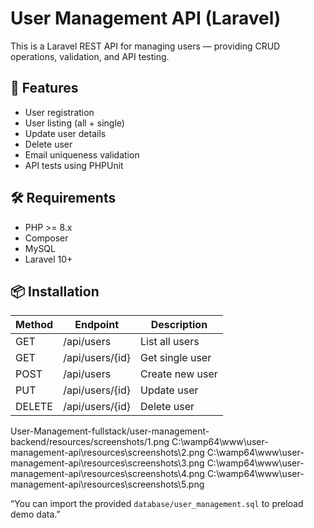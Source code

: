 # User Management API (Laravel)

This is a Laravel REST API for managing users — providing CRUD operations, validation, and API testing.

## 🚀 Features
- User registration
- User listing (all + single)
- Update user details
- Delete user
- Email uniqueness validation
- API tests using PHPUnit

## 🛠 Requirements
- PHP >= 8.x
- Composer
- MySQL
- Laravel 10+

## 📦 Installation


| Method | Endpoint        | Description     |
| ------ | --------------- | --------------- |
| GET    | /api/users      | List all users  |
| GET    | /api/users/{id} | Get single user |
| POST   | /api/users      | Create new user |
| PUT    | /api/users/{id} | Update user     |
| DELETE | /api/users/{id} | Delete user     |


User-Management-fullstack/user-management-backend/resources/screenshots/1.png
C:\wamp64\www\user-management-api\resources\screenshots\2.png
C:\wamp64\www\user-management-api\resources\screenshots\3.png
C:\wamp64\www\user-management-api\resources\screenshots\4.png
C:\wamp64\www\user-management-api\resources\screenshots\5.png


“You can import the provided `database/user_management.sql` to preload demo data.”




